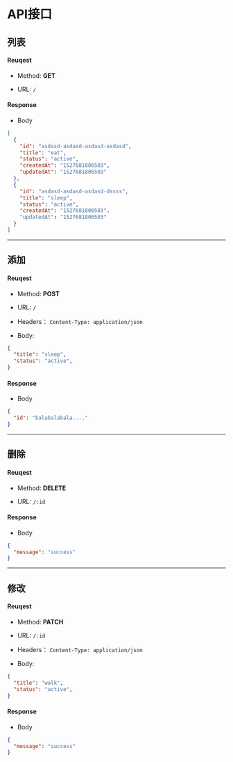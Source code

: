 # API接口

## 列表

#### Reuqest

- Method: **GET**

- URL: `/`

#### Response

- Body

```json
[
  {
    "id": "asdasd-asdasd-asdasd-asdasd",
    "title": "eat",
    "status": "active",
    "createdAt": "1527681806503",
    "updatedAt": "1527681806503"
  },
  {
    "id": "asdasd-asdasd-asdasd-dssss",
    "title": "sleep",
    "status": "active",
    "createdAt": "1527681806503".
    "updatedAt": "1527681806503"
  }
]
```

---

## 添加

#### Reuqest

- Method: **POST**

- URL: `/`

- Headers： `Content-Type: application/json`

- Body:

```json
{
  "title": "sleep",
  "status": "active",
}
```

#### Response

- Body

```json
{
  "id": "balabalabala...."
}
```

---

## 删除

#### Reuqest

- Method: **DELETE**

- URL: `/:id`

#### Response

- Body

```json
{
  "message": "success"
}
```

---

## 修改

#### Reuqest

- Method: **PATCH**

- URL: `/:id`

- Headers： `Content-Type: application/json`

- Body:

```json
{
  "title": "walk",
  "status": "active",
}
```

#### Response

- Body

```json
{
  "message": "success"
}
```
